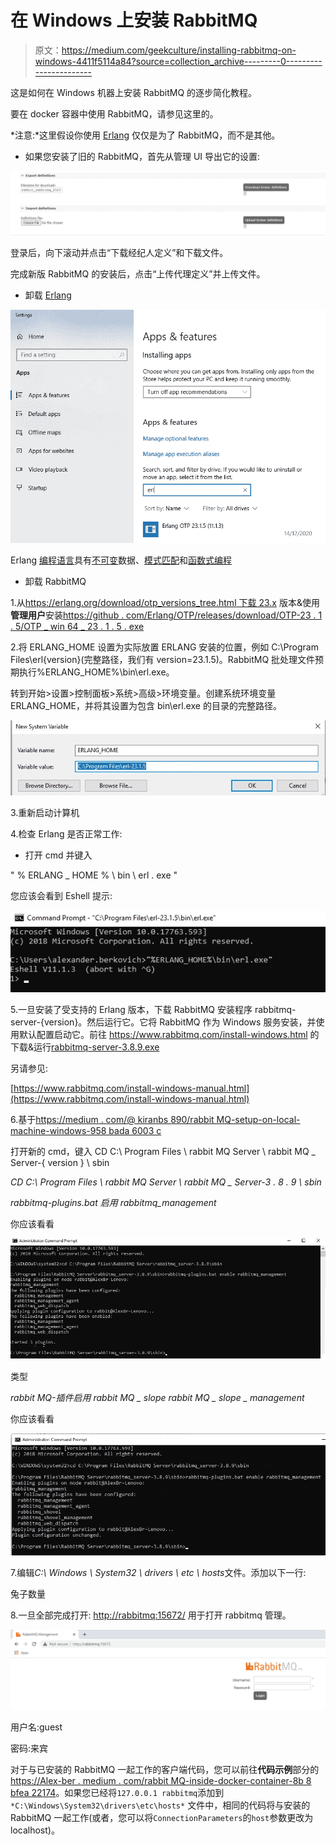 # 在 Windows 上安装 RabbitMQ

> 原文：<https://medium.com/geekculture/installing-rabbitmq-on-windows-4411f5114a84?source=collection_archive---------0----------------------->

这是如何在 Windows 机器上安装 RabbitMQ 的逐步简化教程。

要在 docker 容器中使用 RabbitMQ，请参见这里的。

*注意:*这里假设你使用 [Erlang](https://en.wikipedia.org/wiki/Erlang_(programming_language)) 仅仅是为了 RabbitMQ，而不是其他。

*   如果您安装了旧的 RabbitMQ，首先从管理 UI 导出它的设置:

![](img/ffb1049513e4b74d12651d9b0b0ce701.png)

登录后，向下滚动并点击“下载经纪人定义”和下载文件。

完成新版 RabbitMQ 的安装后，点击“上传代理定义”并上传文件。

*   卸载 [Erlang](https://en.wikipedia.org/wiki/Erlang_(programming_language))

![](img/38d7cf0af6096326ca0ad1cd086fd24e.png)

Erlang [编程语言](https://en.wikipedia.org/wiki/Programming_language)具有[不可变](https://en.wikipedia.org/wiki/Immutable_object)数据、[模式匹配](https://en.wikipedia.org/wiki/Pattern_matching)和[函数式编程](https://en.wikipedia.org/wiki/Functional_programming)

*   卸载 RabbitMQ

1.从[https://erlang.org/download/otp_versions_tree.html 下载 23.x](https://erlang.org/download/otp_versions_tree.html%20download%2023.x) 版本&使用**管理用户**安装[https://github . com/Erlang/OTP/releases/download/OTP-23 . 1 . 5/OTP _ win 64 _ 23 . 1 . 5 . exe](https://github.com/erlang/otp/releases/download/OTP-23.1.5/otp_win64_23.1.5.exe)

2.将 ERLANG_HOME 设置为实际放置 ERLANG 安装的位置，例如 C:\Program Files\erl{version}(完整路径，我们有 version=23.1.5)。RabbitMQ 批处理文件预期执行%ERLANG_HOME%\bin\erl.exe。

转到开始>设置>控制面板>系统>高级>环境变量。创建系统环境变量 ERLANG_HOME，并将其设置为包含 bin\erl.exe 的目录的完整路径。

![](img/98c67ade3f296c31c7f13c283c4c5304.png)

3.重新启动计算机

4.检查 Erlang 是否正常工作:

*   打开 cmd 并键入

" % ERLANG _ HOME % \ bin \ erl . exe "

您应该会看到 Eshell 提示:

![](img/d4d558416b32f7d7b5f8ccb2ae8a6395.png)

5.一旦安装了受支持的 Erlang 版本，下载 RabbitMQ 安装程序 rabbitmq-server-{version}。然后运行它。它将 RabbitMQ 作为 Windows 服务安装，并使用默认配置启动它。前往 https://www.rabbitmq.com/install-windows.html 的
下载&运行[rabbitmq-server-3.8.9.exe](https://github.com/rabbitmq/rabbitmq-server/releases/download/v3.8.9/rabbitmq-server-3.8.9.exe)

另请参见:

[https://www.rabbitmq.com/install-windows-manual.html](https://www.rabbitmq.com/install-windows-manual.html)

6.基于[https://medium . com/@ kiranbs 890/rabbit MQ-setup-on-local-machine-windows-958 bada 6003 c](/@kiranbs890/rabbitmq-setup-on-local-machine-windows-958bada6003c)

打开新的 cmd，键入
CD C:\ Program Files \ rabbit MQ Server \ rabbit MQ _ Server-{ version } \ sbin

*CD C:\ Program Files \ rabbit MQ Server \ rabbit MQ _ Server-3 . 8 . 9 \ sbin*

*rabbitmq-plugins.bat 启用 rabbitmq_management*

你应该看看

![](img/6842d35b0134647412f540d084a169a6.png)

类型

*rabbit MQ-插件启用 rabbit MQ _ slope rabbit MQ _ slope _ management*

你应该看看

![](img/a6e3883988ee09fb5267d773047a8b54.png)

7.编辑*C:\ Windows \ System32 \ drivers \ etc \ hosts*文件。添加以下一行:

兔子数量

8.一旦全部完成打开: [http://rabbitmq:15672/](http://rabbitmq:15672/ ) 用于打开 rabbitmq 管理。

![](img/b08ed5383e74f76ef9d59e4aff559b5f.png)

用户名:guest

密码:来宾

对于与已安装的 RabbitMQ 一起工作的客户端代码，您可以前往**代码示例**部分的[https://Alex-ber . medium . com/rabbit MQ-inside-docker-container-8b 8 bfea 22174](https://alex-ber.medium.com/rabbitmq-inside-docker-container-8b8bfea22174)。如果您已经将`127.0.0.1 rabbitmq`添加到`*C:\Windows\System32\drivers\etc\hosts*` 文件中，相同的代码将与安装的 RabbitMQ 一起工作(或者，您可以将`ConnectionParameters`的`host`参数更改为 localhost)。